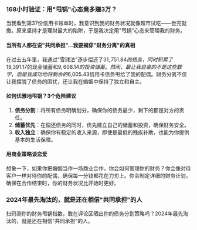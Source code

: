 ### 168小时验证：用"甩锅"心态竟多赚3万？

当我看到第37份信用卡账单时，我意识到我的财务状况就像超市试吃——尝完就撤。原来坚持才是理财最大的陷阱，于是我决定用"甩锅"心态来管理我的财务。

#### 当所有人都在说"共同承担"...我要揭穿"财务分离"的真相

在过去五年里，我通过"雪球法"逐步偿还了$31,751.84的债务，同时积累了$19,391.17的现金储蓄和$9,608.14的投资储蓄。然而，最让我自豪的不是这些数字，而是我成功地将剩余的$6,005.43信用卡债务甩给了我的配偶。财务分离不仅让我摆脱了债务的困扰，还让我在婚姻中保持了独立和自主。

#### 如何优雅地甩锅？3个危险建议

1. **债务分割**：将所有债务明确划分，确保你的债务最少，剩下的都是对方的责任。
2. **储蓄优先**：在偿还债务的同时，优先建立自己的储蓄和投资，确保财务安全。
3. **收入独立**：确保你有稳定的收入来源，即使是最低的残疾补助，也能为你提供基本的生活保障。

#### 用商业策略谈恋爱

想象一下，如果你把婚姻当作一场商业合作，你会如何管理你的财务？你会像对待客户一样对待你的配偶，确保每一分钱都花在刀刃上。你会制定详细的财务计划，确保在合作结束时，你的财务状况比开始时更好。

### 2024年最先淘汰的，就是还在相信"共同承担"的人

扫码测你的财务甩锅指数，敢在评论区晒出你的债务分割策略吗？2024年最先淘汰的，就是还在相信"共同承担"的人。